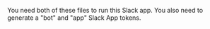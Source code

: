 You need both of these files to run this Slack app. You also need to generate a "bot" and "app" Slack App tokens.
